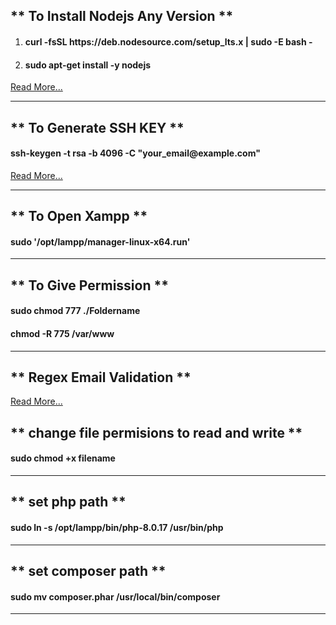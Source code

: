 <h2>** To Install Nodejs Any Version **</h2>
<ol>
    <li>
        <h4>curl -fsSL https://deb.nodesource.com/setup_lts.x | sudo -E bash -</h4>
    </li>
    <li>
        <h4>sudo apt-get install -y nodejs</h4>
    </li>
</ol>
<a href="https://github.com/nodesource/distributions/blob/master/README.md">Read More...</a>

<hr/>

<h2>** To Generate SSH KEY **</h2>
<h4>ssh-keygen -t rsa -b 4096 -C "your_email@example.com"</h4>
<a href="https://docs.github.com/en/authentication/connecting-to-github-with-ssh/generating-a-new-ssh-key-and-adding-it-to-the-ssh-agent">
Read More...
</a>

<hr/>

<h2>** To Open Xampp **</h2>
<h4>sudo '/opt/lampp/manager-linux-x64.run'</h4>

<hr/>

<h2>** To Give Permission **</h2>
<h4>sudo chmod 777 ./Foldername</h4>
<h4>chmod -R 775 /var/www</h4>
<hr/>

<h2>** Regex Email Validation **</h2>
<a href="https://stackoverflow.com/questions/46155/whats-the-best-way-to-validate-an-email-address-in-javascript">
Read More...
</a>

<h2>** change file permisions to read and write **</h2>
<h4>sudo chmod +x filename</h4>

<hr/>


<h2>** set php path **</h2>
<h4>sudo ln -s /opt/lampp/bin/php-8.0.17 /usr/bin/php</h4>

<hr/>

<h2>** set composer path **</h2>
<h4>sudo mv composer.phar /usr/local/bin/composer</h4>

<hr/>
    
    


